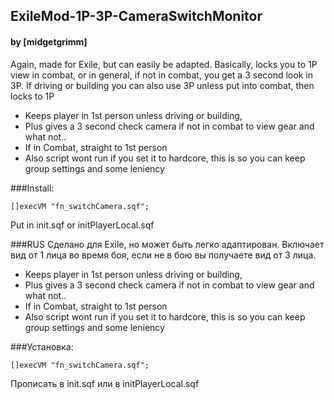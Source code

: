 ## ExileMod-1P-3P-CameraSwitchMonitor
#### by [midgetgrimm]

Again, made for Exile, but can easily be adapted. Basically, locks you to 1P view in combat, or in general, if not in combat, you get a 3 second look in 3P. If driving or building you can also use 3P unless put into combat, then locks to 1P

* Keeps player in 1st person unless driving or building, 
* Plus gives a 3 second check camera if not in combat to view gear and what not..
* If in Combat, straight to 1st person
* Also script wont run if you set it to hardcore, this is so you can keep group settings and some leniency

###Install:

`[]execVM "fn_switchCamera.sqf";`

Put in init.sqf or initPlayerLocal.sqf

###RUS
Сделано для Exile, но может быть легко адаптирован. Включает вид от 1 лица во время боя, если не в бою вы получаете вид от 3 лица.

* Keeps player in 1st person unless driving or building, 
* Plus gives a 3 second check camera if not in combat to view gear and what not..
* If in Combat, straight to 1st person
* Also script wont run if you set it to hardcore, this is so you can keep group settings and some leniency

###Установка:

`[]execVM "fn_switchCamera.sqf";`

Прописать в init.sqf или в initPlayerLocal.sqf
